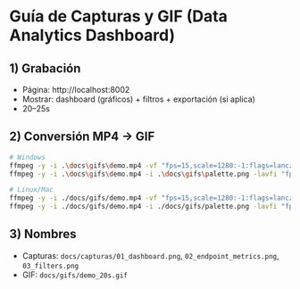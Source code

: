 # Guía de Capturas y GIF (Data Analytics Dashboard)

## 1) Grabación
- Página: http://localhost:8002
- Mostrar: dashboard (gráficos) + filtros + exportación (si aplica)
- 20–25s

## 2) Conversión MP4 → GIF
```bash
# Windows
ffmpeg -y -i .\docs\gifs\demo.mp4 -vf "fps=15,scale=1280:-1:flags=lanczos,palettegen" .\docs\gifs\palette.png
ffmpeg -y -i .\docs\gifs\demo.mp4 -i .\docs\gifs\palette.png -lavfi "fps=15,scale=1280:-1:flags=lanczos [x]; [x][1:v] paletteuse=dither=sierra2_4a" .\docs\gifs\demo_20s.gif

# Linux/Mac
ffmpeg -y -i ./docs/gifs/demo.mp4 -vf "fps=15,scale=1280:-1:flags=lanczos,palettegen" ./docs/gifs/palette.png
ffmpeg -y -i ./docs/gifs/demo.mp4 -i ./docs/gifs/palette.png -lavfi "fps=15,scale=1280:-1:flags=lanczos [x]; [x][1:v] paletteuse=dither=sierra2_4a" ./docs/gifs/demo_20s.gif
```

## 3) Nombres
- Capturas: `docs/capturas/01_dashboard.png`, `02_endpoint_metrics.png`, `03_filters.png`
- GIF: `docs/gifs/demo_20s.gif`
